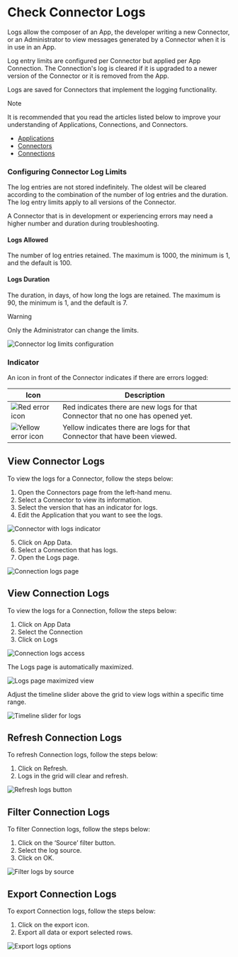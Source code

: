 # Check Connector Logs

Logs allow the composer of an App, the developer writing a new Connector, or an Administrator to view messages generated by a Connector when it is in use in an App.

Log entry limits are configured per Connector but applied per App Connection. The Connection's log is cleared if it is upgraded to a newer version of the Connector or it is removed from the App.&#x20;

Logs are saved for Connectors that implement the logging functionality.&#x20;

> [!NOTE]
> It is recommended that you read the articles listed below to improve your understanding of Applications, Connections, and Connectors.
>
> * [Applications](./)
> * [Connectors](../connectors/manage-connectors.md)
> * [Connections](manage-connections.md)

### Configuring Connector Log Limits

The log entries are not stored indefinitely. The oldest will be cleared according to the combination of the number of log entries and the duration. The log entry limits apply to all versions of the Connector.

A Connector that is in development or experiencing errors may need a higher number and duration during troubleshooting.

#### Logs Allowed

The number of log entries retained. The maximum is 1000, the minimum is 1, and the default is 100.

#### Logs Duration

The duration, in days, of how long the logs are retained. The maximum is 90, the minimum is 1, and the default is 7.

> [!WARNING]
> Only the Administrator can change the limits.

![Connector log limits configuration](../images/connector_logs_config.png)

### Indicator

An icon in front of the Connector indicates if there are errors logged:

| Icon | Description |
|------|-------------|
| ![Red error icon](../images/connector_logs_red_error.png) | Red indicates there are new logs for that Connector that no one has opened yet. |
| ![Yellow error icon](../images/connector_logs_yellow_error.png) | Yellow indicates there are logs for that Connector that have been viewed. |

## View Connector Logs

To view the logs for a Connector, follow the steps below:

1. Open the Connectors page from the left-hand menu.
2. Select a Connector to view its information.
3. Select the version that has an indicator for logs.
4. Edit the Application that you want to see the logs.

![Connector with logs indicator](../images/connector_logs_1.png)

5. Click on App Data.
6. Select a Connection that has logs.
7. Open the Logs page.

![Connection logs page](../images/connector_logs_2.png)

## View Connection Logs

To view the logs for a Connection, follow the steps below:

1. Click on App Data
2. Select the Connection
3. Click on Logs

![Connection logs access](../images/connector_logs_3.png)

The Logs page is automatically maximized.

![Logs page maximized view](../images/connector_logs_4.png)

Adjust the timeline slider above the grid to view logs within a specific time range.

![Timeline slider for logs](../images/connector_logs_5.png)

## Refresh Connection Logs

To refresh Connection logs, follow the steps below:&#x20;

1. Click on Refresh.
2. Logs in the grid will clear and refresh.

![Refresh logs button](../images/connector_logs_6.png)

## Filter Connection Logs

To filter Connection logs, follow the steps below:

1. Click on the ‘Source’ filter button.
2. Select the log source.
3. Click on OK.

![Filter logs by source](../images/connector_logs_7.png)

## Export Connection Logs

To export Connection logs, follow the steps below:

1. Click on the export icon.
2. Export all data or export selected rows.

![Export logs options](../images/connector_logs_export.png)
